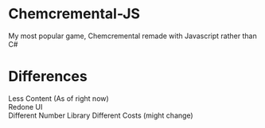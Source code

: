 # Chemcremental-JS

My most popular game, Chemcremental remade with Javascript rather than C#

# Differences
Less Content (As of right now)<br>
Redone UI<br>
Different Number Library
Different Costs (might change)
